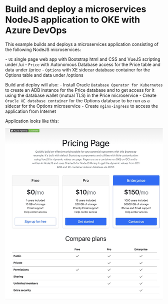 # Build and deploy a microservices NodeJS application to OKE with Azure DevOps

This example builds and deploys a microservices application consisting of the following NodeJS microservices:
<p>
- <code>UI</code> single page web app with Bootstrap html and CSS and VueJS scripting under /ui
- <code>Price</code> with Autonomous Database access for the Price table and data under /price
- <code>Options</code> with XE sidecar database container for the Options table and data under /options

<p>
Build and deploy will also:
- Install Oracle <code>Database Operator for Kubernetes</code> to create an ADB instance for the Price database and to get access for it using the database wallet (mutual TLS) in the Price microservice
- Create <code>Oracle XE database container</code> for the Options database to be run as a sidecar for the Options microservice
- Create <code>nginx-ingress</code> to access the application from Internet
<p>

Application looks like this:

<img src="ui.jpg" width="1200" />



